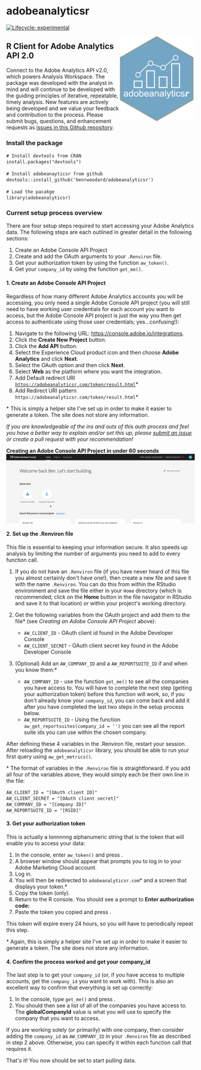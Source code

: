 # adobeanalyticsr
<!-- badges: start -->
[![Lifecycle: experimental](https://img.shields.io/badge/lifecycle-experimental-orange.svg)](https://www.tidyverse.org/lifecycle/#experimental)
<!-- badges: end -->

<img src="man/figures/logo.png" align="right" width = "200"/>

## R Client for Adobe Analytics API 2.0

Connect to the Adobe Analytics API v2.0, which powers Analysis Workspace. The package was developed with the analyst in mind and will continue to be developed with the guiding principles of iterative, repeatable, timely analysis. New features are actively being developed and we value your feedback and contribution to the process. Please submit bugs, questions, and enhancement requests as [issues in this Github repository](https://github.com/benrwoodard/adobeanalyticsr/issues).
  
### Install the package

```
# Install devtools from CRAN
install.packages("devtools")

# Install adobeanayticsr from github
devtools::install_github('benrwoodard/adobeanalyticsr') 

# Load the pacakge
library(adobeanalyticsr) 
```

### Current setup process overview

There are four setup steps required to start accessing your Adobe Analytics data. The following steps are each outlined in greater detail in the following sections:

  1. Create an Adobe Console API Project
  2. Create and add the OAuth arguments to your `.Renviron` file.
  3. Get your authorization token by using the function `aw_token()`.
  4. Get your `company_id` by using the function `get_me()`.

#### 1. Create an Adobe Console API Project

Regardless of how many different Adobe Analytics accounts you will be accessing, you only need a single Adobe Console API project (you will still need to have working user credentials for each account you want to access, but the Adobe Console API project is just the way you then get access to authenticate using those user credentials; yes...confusing!):

  1. Navigate to the following URL: https://console.adobe.io/integrations.
  2. Click the **Create New Project** button.
  3. Click the **Add API** button.
  4. Select the Experience Cloud product icon and then choose **Adobe Analytics** and click **Next**.
  5. Select the  OAuth option and then click **Next**.
  6. Select **Web** as the platform where you want the integration.
  7. Add Default redirect URI <code>https://adobeanalyticsr.com/token/result.html</code>*
  8. Add Redirect URI pattern <code>https://adobeanalyticsr\.com/token/result\.html</code>*
  
\* This is simply a helper site I've set up in order to make it easier to generate a token. The site does not store any information.

_If you are knowledgeable of the ins and outs of this auth process and feel you have a better way to explain and/or set this up, please [submit an issue](https://github.com/benrwoodard/adobeanalyticsr/issues) or create a pull request with your recommendation!_

**Creating an Adobe Console API Project in under 60 seconds**
<img src="man/figures/createoauthproject.gif" align="center" />

#### 2. Set up the .Renviron file

This file is essential to keeping your information secure. It also speeds up analysis by limiting the number of arguments you need to add to every function call.

  1. If you do not have an `.Renviron` file (if you have never heard of this file you almost certainly don't have one!), then create a new file and save it with the name `.Renviron`. You can do this from within the RStudio environment and save the file either in your `Home` directory (which is recommended; click on the **Home** button in the file navigator in RStudio and save it to that location) _or_ within your project's working directory.
  
  2. Get the following variables from the OAuth project and add them to the file* (see _Creating an Adobe Console API Project_ above):

      * `AW_CLIENT_ID` - OAuth client id found in the Adobe Developer Console
      * `AW_CLIENT_SECRET` - OAuth client secret key found in the Adobe Developer Console

  3. (Optional) Add an `AW_COMPANY_ID` and a `AW_REPORTSUITE_ID` if and when you know them:*

      * `AW_COMPANY_ID` - use the function `get_me()` to see all the companies you have access to. You will have to complete the next step (getting your authorization token) before this function will work, so, if you don't already know your `company_id`, you can come back and add it after you have completed the last two steps in the setup process below.
      * `AW_REPORTSUITE_ID` - Using the function `aw_get_reportsuites(company_id = '')` you can see all the report suite ids you can use within the chosen company.

After defining these 4 variables in the .Renviron file, restart your session.  After reloading
the `adobeanalyticsr` library, you should be able to run your first query using `aw_get_metrics()`.

\* The format of variables in the `.Renviron` file is straightforward. If you add all four of the variables above, they would simply each be their own line in the file: 

```
AW_CLIENT_ID = "[OAuth client ID]"
AW_CLIENT_SECRET = "[OAuth client secret]"
AW_COMPANY_ID = "[Company ID]"
AW_REPORTSUITE_ID = "[RSID]"
```

#### 3. Get your authorization token

This is actually a lonnnnng alphanumeric string that is the token that will enable you to access your data:

1. In the console, enter `aw_token()` and press _<Enter>_.
2. A browser window should appear that prompts you to log in to your Adobe Marketing Cloud account.
3. Log in.
4. You will then be redirected to `adobeanalyticsr.com`* and a screen that displays your token.*
5. Copy the token (only).
6. Return to the R console. You should see a prompt to **Enter authorization code:**
7. Paste the token you copied and press _<Enter>_.

This token will expire every 24 hours, so you will have to periodically repeat this step.

\* Again, this is simply a helper site I've set up in order to make it easier to generate a token. The site does not store any information.

#### 4. Confirm the process worked and get your company_id

The last step is to get your `company_id` (or, if you have access to multiple accounts, get the `company_id` you want to work with). This is also an excellent way to confirm that everything is set up correctly:

1. In the console, type `get_me()` and press _<Enter>_.
2. You should then see a list of all of the companies you have access to. The **globalCompanyId** value is what you will use to specify the company that you want to access.

If you are working solely (or primarily) with one company, then consider adding the `company_id` as `AW_COMPANY_ID` in your `.Renviron` file as described in step 2 above. Otherwise, you can specify it within each function call that requires it.

That's it! You now should be set to start pulling data. 
